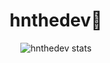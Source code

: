 <h1 align="center">hnthedev🎴</h1>

<div align="center">
  <img align="center" src="https://github-readme-streak-stats.herokuapp.com/?user=lauragift21](https://github-readme-stats.vercel.app/api/top-langs/?username=hnthedev&layout=compact&bg_color=00000000&border_color=00000000&text_color=fff" alt="hnthedev stats" />
</div>

